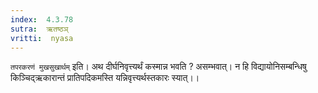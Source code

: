 ```yaml
---
index:  4.3.78
sutra:  ऋतष्ठञ्
vritti:  nyasa
---
```


`तपरकरणं मुखसुखार्थम्` इति। अथ दीर्घनिवृत्त्यर्थं कस्मान्न भवति ? असम्भवात्। न हि विद्यायोनिसम्बन्धिषु किञ्चिद्ऋकारान्तं प्रातिपदिकमस्ति यन्निवृत्त्यर्थस्तकारः स्यात्।।

